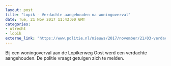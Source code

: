 ```yaml
---
layout: post
title: "Lopik - Verdachte aangehouden na woningoverval"
date: Tue, 21 Nov 2017 11:43:00 GMT
categories: 
- utrecht 
- lopik 
externe_link: "https://www.politie.nl/nieuws/2017/november/21/03-verdachte-aangehouden-na-woningoverval.html"
---
```


Bij een woningoverval aan de Lopikerweg Oost werd een verdachte aangehouden. De politie vraagt getuigen zich te melden.
